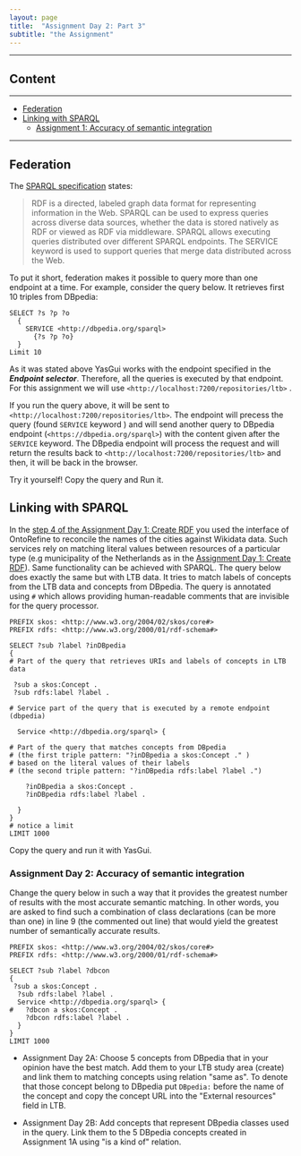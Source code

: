 ```yaml
---
layout: page
title:  "Assignment Day 2: Part 3"
subtitle: "the Assignment"
---
```


---------------

## Content
---

- [Federation](#fed)
- [Linking with SPARQL](#recon)
  - [Assignment 1: Accuracy of semantic integration ](#ass1)

--------------
## Federation <a name="fed"></a>

The [SPARQL specification](https://www.w3.org/TR/2013/REC-sparql11-federated-query-20130321/) states:

>RDF is a directed, labeled graph data format for representing information in the Web.
>SPARQL can be used to express queries across diverse data sources, whether the data is stored
natively as RDF or viewed as RDF via middleware.
SPARQL allows executing queries distributed over different SPARQL endpoints.
The SERVICE keyword is used to support queries that merge data distributed across the Web.

To put it short, federation makes it possible to query more than one endpoint at a time.
For example, consider the query below. It retrieves first 10 triples from DBpedia:

```SPARQL
SELECT ?s ?p ?o
  {
    SERVICE <http://dbpedia.org/sparql>
      {?s ?p ?o}
  }
Limit 10
```

As it was stated above YasGui works with the endpoint specified in the ***Endpoint selector***.
Therefore, all the queries is executed by that endpoint. For this assignment we will use `<http://localhost:7200/repositories/ltb>` .

If you run the query above, it will be sent to `<http://localhost:7200/repositories/ltb>`. 
The endpoint will precess the query (found `SERVICE` keyword ) and will send another query to 
DBpedia endpoint (`<https://dbpedia.org/sparql>`) with the content given after the `SERVICE` keyword. 
The DBpedia endpoint will process the request and will return the results back 
to `<http://localhost:7200/repositories/ltb>` and then, it will be back in the browser.

Try it yourself! Copy the query and Run it. 


## Linking with SPARQL <a name="recon"></a>

In the [step 4 of the Assignment Day 1: Create RDF](ST_1.md#step4)
you used the interface of OntoRefine to reconcile the names of the cities against Wikidata data. 
Such services rely on matching literal values between resources of a particular type (e.g municipality of 
the Netherlands as in the [Assignment Day 1: Create RDF](ST_1.md)).
Same functionality can be achieved with SPARQL.
The query below does exactly the same but with LTB data. 
It tries to match labels of concepts from the LTB data and concepts from DBpedia. 
The query is annotated using `#` which allows providing human-readable comments that are 
invisible for the query processor. 

```SPARQL
PREFIX skos: <http://www.w3.org/2004/02/skos/core#>
PREFIX rdfs: <http://www.w3.org/2000/01/rdf-schema#>

SELECT ?sub ?label ?inDBpedia
{
# Part of the query that retrieves URIs and labels of concepts in LTB data
  
 ?sub a skos:Concept .
 ?sub rdfs:label ?label .
  
# Service part of the query that is executed by a remote endpoint (dbpedia)
  
  Service <http://dbpedia.org/sparql> {
    
# Part of the query that matches concepts from DBpedia 
# (the first triple pattern: "?inDBpedia a skos:Concept ." ) 
# based on the literal values of their labels 
# (the second triple pattern: "?inDBpedia rdfs:label ?label .")
    
    ?inDBpedia a skos:Concept .
    ?inDBpedia rdfs:label ?label .
    
  }
}
# notice a limit
LIMIT 1000
```

Copy the query and run it with YasGui. 


### Assignment Day 2: Accuracy of semantic integration <a name="ass1"></a>

Change the query below in such a way that it provides the greatest number of results with the 
most accurate semantic matching. In other words, you are asked to find such a combination of class declarations (can be more than one)
in line 9 (the commented out line) that would yield the greatest number of semantically accurate results. 
 
```SPARQL
PREFIX skos: <http://www.w3.org/2004/02/skos/core#>
PREFIX rdfs: <http://www.w3.org/2000/01/rdf-schema#>

SELECT ?sub ?label ?dbcon
{
 ?sub a skos:Concept .
  ?sub rdfs:label ?label .
  Service <http://dbpedia.org/sparql> {
#   ?dbcon a skos:Concept .
    ?dbcon rdfs:label ?label .
  }
}
LIMIT 1000
```

- Assignment Day 2A: Choose 5 concepts from DBpedia that in your opinion have the best match. 
Add them to your LTB study area (create) and link them to matching concepts using relation "same as". 
To denote that those concept belong to DBpedia put `DBpedia:` before the name of the concept and 
copy the concept URL into the "External resources" field in LTB.

- Assignment Day 2B: Add concepts that represent DBpedia classes used in the query. 
Link them to the 5 DBpedia concepts created in Assignment 1A using "is a kind of" relation.  
